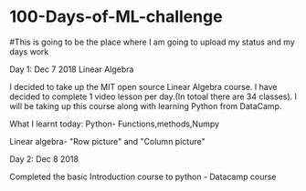 # 100-Days-of-ML-challenge
#This is going to be the place where I am going to upload my status and my days work 

Day 1: Dec 7 2018
Linear Algebra

I decided to take up the MIT open source Linear Algebra course. I have decided to complete 1 video lesson per day.(In totoal there are 34 classes). I will be taking up this course along with learning Python from DataCamp.

What I learnt today:
Python- Functions,methods,Numpy

Linear algebra- "Row picture" and "Column picture"

Day 2:  Dec 8 2018

Completed the basic Introduction course to python - Datacamp course

